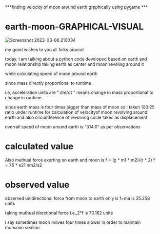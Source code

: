 ***finding velocity of moon around earth graphically using pygame ***

# earth-moon-GRAPHICAL-VISUAL


![Screenshot 2023-03-08 210034](https://user-images.githubusercontent.com/106912394/223893853-817a9763-1780-4a77-9462-c2d1fd30c4ad.png)




my good wishes to you all folks around

today, i am talking about a python code developed based on earth and moon relationship
taking earth as center and moon revoling around it 


while calculating speed of moon around earth

since mass directly proportional to runtime

i.e,   acceleration units are " dm/dt " means change in mass proportional to change in runtime

since earth mass is four times bigger than mass of moon so i taken 100:25 ratio under runtime for 
calculation of velocityof moon revolving around earth and also circumference of revolving circle 
takes as displacement 

overrall speed of moon around earth is "314.0" as per observations 


# calculated value

Also muthual force exerting on earth and moon is 
f = (g * m1 * m2)/(r * 2)
f = 76 * e21 nm2/s2


# observed value

observed unidirectional force from moon to earth only is f=ma is 35.258 units

taking muthual directional force i.e.,2*f is 70.162 units

i say sometimes moon moves four times slower in order to maintain monsoon season
